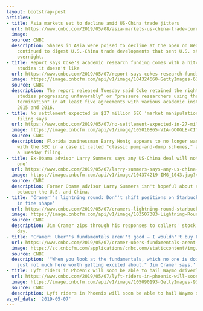 ```yaml
---
layout: bootstrap-post
articles:
- title: Asia markets set to decline amid US-China trade jitters
  url: https://www.cnbc.com/2019/05/08/asia-markets-us-china-trade-currencies-in-focus.html
  image: 
  source: CNBC
  description: Shares in Asia were poised to decline at the open on Wednesday as investors
    continued to digest U.S.-China trade developments that sent U.S. stocks tumbling
    overnight.
- title: Report says Coke's academic research funding comes with a hitch. It can kill
    studies it doesn't like
  url: https://www.cnbc.com/2019/05/07/report-says-cokes-research-funding-gives-it-right-to-kill-studies.html
  image: https://image.cnbcfm.com/api/v1/image/104324660-GettyImages-634597358.jpg?v=1488852395
  source: CNBC
  description: The report released Tuesday said Coke retained the right to "quash
    studies progressing unfavorably" or "pressure researchers using the threat of
    termination" in at least five agreements with various academic institutions between
    2015 and 2016.
- title: No settlement expected in $27 million SEC 'market manipulation' case, court
    filing says
  url: https://www.cnbc.com/2019/05/07/no-settlement-expected-in-27-million-sec-market-manipulation-case-court-filing-says.html
  image: https://image.cnbcfm.com/api/v1/image/105010865-VIA-GOOGLE-CITING-BARRYS-SITE-slider-first.jpg?v=1518712554
  source: CNBC
  description: Florida businessman Barry Honig appears to no longer want to settle
    with the SEC in a case it called "classic pump-and-dump schemes," according to
    a Tuesday filing.
- title: Ex-Obama advisor Larry Summers says any US-China deal will not be the 'right
    one'
  url: https://www.cnbc.com/2019/05/07/larry-summers-says-any-us-china-deal-will-not-be-the-right-one.html
  image: https://image.cnbcfm.com/api/v1/image/104374219-IMG_1043.jpg?v=1557265717
  source: CNBC
  description: Former Obama advisor Larry Summers isn't hopeful about a trade deal
    between the U.S. and China.
- title: 'Cramer''s lightning round: Don''t shift positions on Starbucks. They''re
    in fine shape'
  url: https://www.cnbc.com/2019/05/07/cramers-lightning-round-starbucks-is-in-fine-shape-dont-shift.html
  image: https://image.cnbcfm.com/api/v1/image/103507383-Lightning-Round.jpg?v=1459356509
  source: CNBC
  description: Jim Cramer zips through his responses to callers' stock picks of the
    day.
- title: 'Cramer: Uber''s fundamentals aren''t good — I wouldn''t buy Friday''s open'
  url: https://www.cnbc.com/2019/05/07/cramer-ubers-fundamentals-arent-good-i-wouldnt-buy-fridays-open.html
  image: https://sc.cnbcfm.com/applications/cnbc.com/staticcontent/img/cnbc_logo.gif?v=1524171804
  source: CNBC
  description: '"When you look at the fundamentals, which no one is doing … there''s
    just not much here worth getting excited about," Jim Cramer says.'
- title: Lyft riders in Phoenix will soon be able to hail Waymo driverless cars
  url: https://www.cnbc.com/2019/05/07/lyft-riders-in-phoenix-will-soon-be-able-to-hail-waymo-driverless-cars.html
  image: https://image.cnbcfm.com/api/v1/image/105090193-GettyImages-931485118.jpg?v=1532563663
  source: CNBC
  description: Lyft riders in Phoenix will soon be able to hail Waymo driverless cars
as_of_date: '2019-05-07'
---
```


